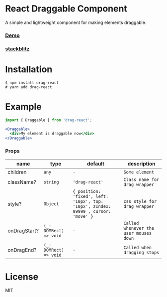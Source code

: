 # React Draggable Component
A simple and lightweight component for making elements draggable.

### [Demo](https://haikelfazzani.github.io/drag-react)
### [stackblitz](https://stackblitz.com/edit/react-ts-qvltmc?file=index.tsx)

# Installation
```shell
$ npm install drag-react
# yarn add drag-react
```

# Example
```jsx
import { Draggable } from 'drag-react';

<Draggable>
  <div>My element is draggable now</div>
</Draggable>
```

### Props
| name | type | default | description |
| --- | --- | --- | --- |
| children | `any` | `-` | `Some element` |
| className? | `string` | `'drag-react'` | `Class name for drag wrapper` |
| style? | `Object` | `{ position: 'fixed', left: '10px', top: '10px', zIndex: 99999 , cursor: 'move' }` | `css style for drag wrapper` |
| onDragStart? | `(_: DOMRect) => void` | `-` | `Called whenever the user mouses down` |
| onDragEnd? | `(_: DOMRect) => void` | `-` | `Called when dragging stops` |


# License
MIT